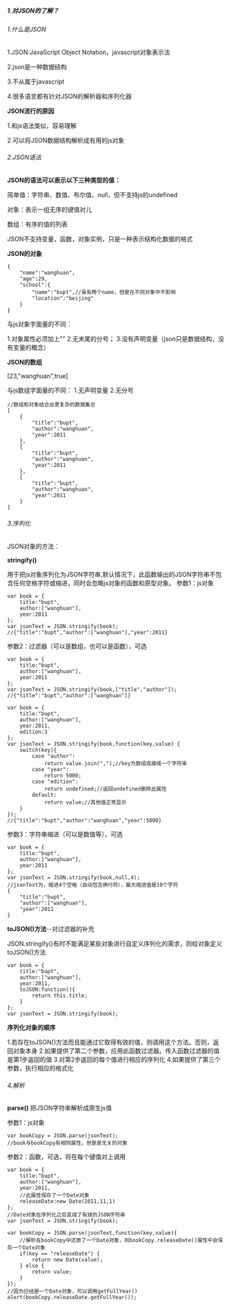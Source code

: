 ##### 1.对JSON的了解？

###### 1.什么是JSON

1.JSON:JavaScript Object Notation，javascript对象表示法

2.json是一种数据结构

3.不从属于javascript

4.很多语言都有针对JSON的解析器和序列化器

**JSON流行的原因**

1.和js语法类似，容易理解

2.可以将JSON数据结构解析成有用的js对象

###### 2.JSON语法

**JSON的语法可以表示以下三种类型的值：**

简单值：字符串、数值、布尔值、null，但不支持js的undefined

对象：表示一组无序的键值对儿

数组：有序的值的列表

JSON不支持变量，函数，对象实例，只是一种表示结构化数据的格式

**JSON的对象**

```
{
	"name":"wanghuan",
	"age":29,
	"school":{
		"name":"bupt",//虽有两个name，但是在不同对象中不影响
		"location":"beijing"
	}
}
```

与js对象字面量的不同：

1.对象属性必须加上""
2.无末尾的分号；
3.没有声明变量（json只是数据结构，没有变量的概念）

**JSON的数组**

[23,"wanghuan",true]

与js数组字面量的不同：
1.无声明变量
2.无分号

```
//数组和对象结合出更复杂的数据集合
[
	{
		"title":"bupt",
		"author":"wanghuan",
		"year":2011
	},
	{
		"title":"bupt",
		"author":"wanghuan",
		"year":2011
	},
	{
		"title":"bupt",
		"author":"wanghuan",
		"year":2011
	}
]
```

###### 3.序列化

JSON对象的方法：

**stringify()**

用于把js对象序列化为JSON字符串,默认情况下，此函数输出的JSON字符串不包含任何空格字符或缩进，同时会忽略js对象的函数和原型对象。
参数1：js对象
```
var book = {
	title:"bupt",
	author:["wanghuan"],
	year:2011
};
var jsonText = JSON.stringify(book);
//{"title":"bupt","author":["wanghuan"],"year":2011}
```

参数2：过滤器（可以是数组，也可以是函数），可选

```
var book = {
	title:"bupt",
	author:["wanghuan"],
	year:2011
};
var jsonText = JSON.stringify(book,["title","author"]);
//{"title":"bupt","author":["wanghuan"]}
```

```
var book = {
	title:"bupt",
	author:["wanghuan"],
	year:2011,
	edition:3
};
var jsonText = JSON.stringify(book,function(key,value) {
	switch(key){
		case "author":
			return value.join(",");//key为数组连接成一个字符串
		case "year":
			return 5000;
		case "edition":
			return undefined;//返回undefined删除此属性
		default:
			return value;//其他值正常显示
	}
});
//{"title":"bupt","author":"wanghuan","year":5000}
```

参数3：字符串缩进（可以是数值等），可选

```
var book = {
	title:"bupt",
	author:["wanghuan"],
	year:2011
};
var jsonText = JSON.stringify(book,null,4);
//jsonText为，缩进4个空格（自动包含换行符），最大缩进值是10个字符
{
	"title":"bupt",
	"author":["wanghuan"],
	"year":2011
}
```

**toJSON()方法**--对过滤器的补充

JSON.stringify()有时不能满足某些对象进行自定义序列化的需求，则给对象定义toJSON()方法
```
var book = {
	title:"bupt",
	author:["wanghuan"],
	year:2011,
	toJSON:function(){
		return this.title;
	}
};
var jsonText = JSON.stringify(book);
```

**序列化对象的顺序**

1.若存在toJSON()方法而且能通过它取得有效的值，则调用这个方法。否则，返回对象本身
2.如果提供了第二个参数，应用此函数过滤器。传入函数过滤器的值是第1步返回的值
3.对第2步返回的每个值进行相应的序列化
4.如果提供了第三个参数，执行相应的格式化

###### 4.解析

**parse()**
把JSON字符串解析成原生js值

参数1：js对象
```
var bookCopy = JSON.parse(jsonText);
//book与bookCopy有相同属性，但是是无关的对象
```

参数2：函数，可选，将在每个键值对上调用
```
var book = {
	title:"bupt",
	author:["wanghuan"],
	year:2011,
	//此属性保存了一个Date对象
	releaseDate:new Date(2011,11,1)
};
//Date对象在序列化之后变成了有效的JSON字符串
var jsonText = JSON.stringify(book);

var bookCopy = JSON.parse(jsonText,function(key,value){
	//解析在bookCopy中还原了一个Date对象，则bookCopy.releaseDate()属性中会保存一个Date对象
	if(key == "releaseDate") {
		return new Date(value);
	} else {
		return value;
	}
});
//因为已经是一个Date对象，可以调用getFullYear()
alert(bookCopy.releaseDate.getFullYear());
```
